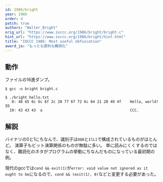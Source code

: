 ```yaml
---
id: 1986/bright
year: 1986
order: 4
patch: true
authors: "Walter_Bright"
orig_url: "https://www.ioccc.org/1986/bright/bright.c"
hint_url: "https://www.ioccc.org/1986/bright/hint.html"
title: "IOCCC 1986: Most useful obfuscation"
award_ja: "もっとも便利な難読化"
---
```


## 動作

ファイルの16進ダンプ。

```
$ gcc -o bright bright.c

$ ./bright hello.txt
   0: 48 65 6c 6c 6f 2c 20 77 6f 72 6c 64 21 20 49 4f    Hello, world! IO
  10: 43 43 43  a                                        CCC.
```

## 解説

バイナリの0と1にちなんで、識別子は`OQ0`と`IlL1`で構成されているものがほとんど。
演算子もビット演算関係のものが無駄に多い。
単に読みにくくするのではなく、難読化のネタがプログラムの挙動にちなんだものになっている最初期の例。

現代のgccでは`cond && exit(1)`が`error: void value not ignored as it ought to be`になるので、`cond && (exit(1), 0)`などと変更する必要があった。
